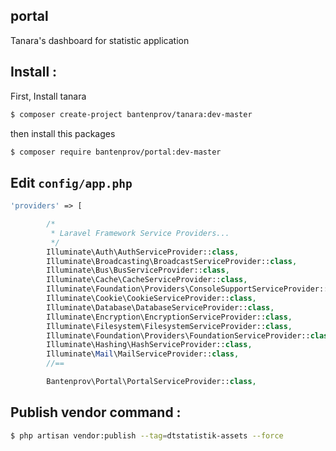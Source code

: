 ## portal
Tanara's dashboard for statistic application

## Install :

First, Install tanara

```bash
$ composer create-project bantenprov/tanara:dev-master
```
then install this packages

```bash
$ composer require bantenprov/portal:dev-master
```

## Edit `config/app.php`

```php
'providers' => [

        /*
         * Laravel Framework Service Providers...
         */
        Illuminate\Auth\AuthServiceProvider::class,
        Illuminate\Broadcasting\BroadcastServiceProvider::class,
        Illuminate\Bus\BusServiceProvider::class,
        Illuminate\Cache\CacheServiceProvider::class,
        Illuminate\Foundation\Providers\ConsoleSupportServiceProvider::class,
        Illuminate\Cookie\CookieServiceProvider::class,
        Illuminate\Database\DatabaseServiceProvider::class,
        Illuminate\Encryption\EncryptionServiceProvider::class,
        Illuminate\Filesystem\FilesystemServiceProvider::class,
        Illuminate\Foundation\Providers\FoundationServiceProvider::class,
        Illuminate\Hashing\HashServiceProvider::class,
        Illuminate\Mail\MailServiceProvider::class,
        //==

        Bantenprov\Portal\PortalServiceProvider::class,
```

## Publish vendor command :

```bash
$ php artisan vendor:publish --tag=dtstatistik-assets --force
```
